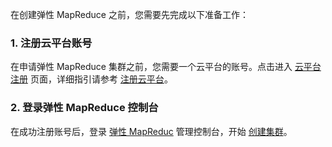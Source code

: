 在创建弹性 MapReduce 之前，您需要先完成以下准备工作：

### 1. 注册云平台账号
在申请弹性 MapReduce 集群之前，您需要一个云平台的账号。点击进入 [云平台注册](/register) 页面，详细指引请参考 [注册云平台](/document/product/378/9603)。

### 2. 登录弹性 MapReduce 控制台
在成功注册账号后，登录 [弹性 MapReduc](/login?s_url=http%3A%2F%2Fbuy.tce.fsphere.c%2Femr) 管理控制台，开始 [创建集群](/document/product/589/10841?!preview&lang=cn)。



